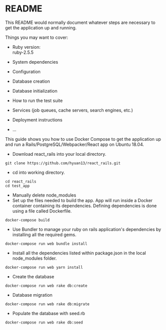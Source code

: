 # README

This README would normally document whatever steps are necessary to get the
application up and running.

Things you may want to cover:

* Ruby version: \
    ruby-2.5.5
* System dependencies

* Configuration

* Database creation

* Database initialization

* How to run the test suite

* Services (job queues, cache servers, search engines, etc.)

* Deployment instructions

* ...

This guide shows you how to use Docker Compose to get the application up and run a Rails/PostgreSQL/Webpacker/React app on Ubuntu 18.04.

* Download react_rails into your local directory.
```
git clone https://github.com/hyuan13/react_rails.git
```
* cd into working directory.
```
cd react_rails
cd test_app
```
* Manually delete node_modules
* Set up the files needed to build the app. App will run inside a Docker container containing its dependencies. Defining dependencies is done using a file called Dockerfile.
```
docker-compose build
```
* Use Bundler to manage your ruby on rails application's dependencies by installing all the required gems.
```
docker-compose run web bundle install
```
* Install all the dependencies listed within package.json in the local node_modules folder.
```
docker-compose run web yarn install
```
* Create the database
```
docker-compose run web rake db:create
```
* Database migration
```
docker-compose run web rake db:migrate
```
* Populate the database with seed.rb
```
docker-compose run web rake db:seed
```

